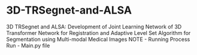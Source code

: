 # 3D-TRSegnet-and-ALSA
3D TRSegnet and ALSA: Development of Joint Learning Network of 3D Transformer Network for Registration and Adaptive Level Set Algorithm for Segmentation using Multi-modal Medical Images 
NOTE - Running Process
Run - Main.py file
